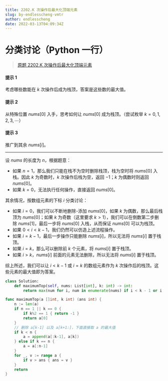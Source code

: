 ```yaml
---
title: 2202.K 次操作后最大化顶端元素
slug: by-endlesscheng-vmtr
author: endlesscheng
date: 2022-03-13T04:09:34Z
---
```

# 分类讨论（Python 一行）
 
> [原题 2202.K 次操作后最大化顶端元素](https://leetcode.cn/problems/maximize-the-topmost-element-after-k-moves)
#### 提示 1

考虑哪些数能在 $k$ 次操作后成为栈顶，答案是这些数的最大值。

#### 提示 2

从特殊位置 $\textit{nums}[0]$ 入手，思考如何让 $\textit{nums}[0]$ 成为栈顶。（尝试枚举 $k=0,1,2,3,\cdots$）

#### 提示 3

推广到其余 $\textit{nums}[i]$。

---

设 $\textit{nums}$ 的长度为 $n$，根据题意：

- 如果 $n=1$，那么我们只能在栈不为空时删除栈顶，栈为空时将 $\textit{nums}[0]$ 入栈。因此 $k$ 为奇数时，$k$ 次操作后栈为空，返回 $-1$；$k$ 为偶数时则返回 $\textit{nums}[0]$。
- 如果 $k=0$，无法执行任何操作，直接返回 $\textit{nums}[0]$。

其余情况，按数组元素的下标 $i$ 分类讨论：

- 如果 $i=0$，我们可以不断地删除-添加 $\textit{nums}[0]$，如果 $k$ 为偶数，那么最后栈顶为 $\textit{nums}[0]$；如果 $k$ 为奇数（这里要求 $k>1$），我们可以在倒数第二步删除 $\textit{nums}[1]$，最后一步将 $\textit{nums}[0]$ 入栈，从而保证 $\textit{nums}[0]$ 可以为栈顶。 
- 如果 $0<i<k-1$，我们仍然可以仿造上述流程操作。
- 如果 $i=k-1$，最后一步操作只能删除 $\textit{nums}[i]$，所以无法将 $\textit{nums}[i]$ 置于栈顶。
- 如果 $i=k$，那么可以删除前 $k$ 个元素，将 $\textit{nums}[i]$ 置于栈顶。
- 如果 $i>k$，$\textit{nums}[i]$ 前面的元素无法删除，所以无法将 $\textit{nums}[i]$ 置于栈顶。

综上所述，我们可以让 $i<k-1$ 或 $i=k$ 的数组元素作为 $k$ 次操作后的栈顶。这些元素的最大值即为答案。

```Python [sol1-Python3]
class Solution:
    def maximumTop(self, nums: List[int], k: int) -> int:
        return max(num for i, num in enumerate(nums) if i < k - 1 or i == k) if len(nums) > 1 or k % 2 == 0 else -1
```

```go [sol1-Go]
func maximumTop(a []int, k int) (ans int) {
	n := len(a)
	if n == 1 || k == 0 {
		if k%2 == 1 { return -1 }
		return a[0]
	}
	// 删除 a[k-1] 以及 a[k+1:]，下面直接取 a 的最大值
	if k < n {
		a = append(a[:k-1], a[k]) 
	} else if k == n {
		a = a[:n-1]
	}
	for _, v := range a {
		if v > ans { ans = v }
	}
	return
}
```

